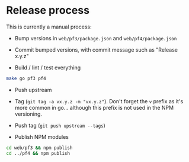 # Release process

This is currently a manual process:

- Bump versions in `web/pf3/package.json` and `web/pf4/package.json`

- Commit bumped versions, with commit message such as "Release x.y.z"

- Build / lint / test everything

```bash
make go pf3 pf4
```

- Push upstream

- Tag (`git tag -a vx.y.z -m "vx.y.z"`). Don't forget the `v` prefix as it's more common in go... although this prefix is not used in the NPM versioning.

- Push tag (`git push upstream --tags`)

- Publish NPM modules

```bash
cd web/pf3 && npm publish
cd ../pf4 && npm publish
```
